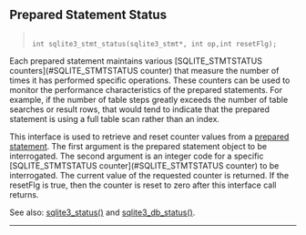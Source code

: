 ## Prepared Statement Status




> ```
> 
> int sqlite3_stmt_status(sqlite3_stmt*, int op,int resetFlg);
> 
> ```



Each prepared statement maintains various
[SQLITE\_STMTSTATUS counters](#SQLITE_STMTSTATUS counter) that measure the number
of times it has performed specific operations. These counters can
be used to monitor the performance characteristics of the prepared
statements. For example, if the number of table steps greatly exceeds
the number of table searches or result rows, that would tend to indicate
that the prepared statement is using a full table scan rather than
an index.


This interface is used to retrieve and reset counter values from
a [prepared statement](#sqlite3_stmt). The first argument is the prepared statement
object to be interrogated. The second argument
is an integer code for a specific [SQLITE\_STMTSTATUS counter](#SQLITE_STMTSTATUS counter)
to be interrogated.
The current value of the requested counter is returned.
If the resetFlg is true, then the counter is reset to zero after this
interface call returns.


See also: [sqlite3\_status()](#sqlite3_status) and [sqlite3\_db\_status()](#sqlite3_db_status).




---


